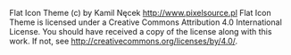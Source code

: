 Flat Icon Theme (c) by Kamil Nęcek <http://www.pixelsource.pl>
Flat Icon Theme is licensed under a Creative Commons Attribution 4.0 International License.
You should have received a copy of the license along with this work. If not, see <http://creativecommons.org/licenses/by/4.0/>.
